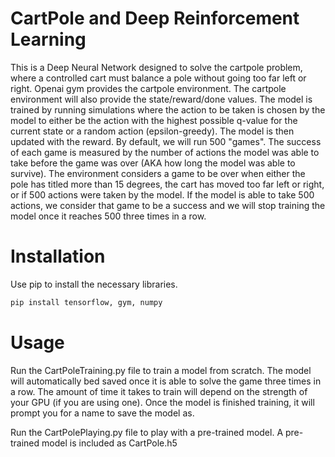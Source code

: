# CartPole and Deep Reinforcement Learning

This is a Deep Neural Network designed to solve the cartpole problem, where a controlled cart must balance a pole without going too far left or right. Openai gym provides the 
cartpole environment. The cartpole environment will also provide the state/reward/done values. The model is trained by running simulations where the action to be taken is chosen by the model to either be the action with the highest possible q-value for the current state or a random action (epsilon-greedy). The model is then updated with the reward. By default, we will run 500 "games". The success of each game is measured by the number of actions the model was able to take before the game was over (AKA how long the model was able to survive). The environment considers a game to be over when either the pole has titled more than 15 degrees, the cart has moved too far left or right, or if 500 actions were taken by the model. If the
model is able to take 500 actions, we consider that game to be a success and we will stop training the model once it reaches 500 three times in a row.

# Installation

Use pip to install the necessary libraries.

```bash
pip install tensorflow, gym, numpy
```


# Usage

Run the CartPoleTraining.py file to train a model from scratch. The model will automatically bed saved once it is able to solve the game three times in a row. The amount of time
it takes to train will depend on the strength of your GPU (if you are using one). Once the model is finished training, it will prompt you for a name to save the model as. 

Run the CartPolePlaying.py file to play with a pre-trained model. A pre-trained model is included as CartPole.h5
